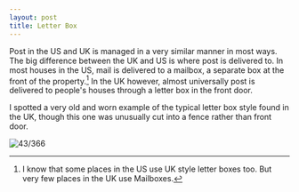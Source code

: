 ```yaml
---
layout: post
title: Letter Box
---
```


Post in the US and UK is managed in a very similar manner in most ways. The big difference between the UK and US is where post is delivered to. In most houses in the US, mail is delivered to a mailbox, a separate box at the front of the property.[^post] In the UK however, almost universally post is delivered to people's houses through a letter box in the front door.
<!--break-->
I spotted a very old and worn example of the typical letter box style found in the UK, though this one was unusually cut into a fence rather than front door.

![43/366](https://images.typed.com/2a5cd125-a225-4b6d-8fa0-2ff57572d65d/image.jpeg)

[^post]: I know that some places in the US use UK style letter boxes too. But very few places in the UK use Mailboxes.	
